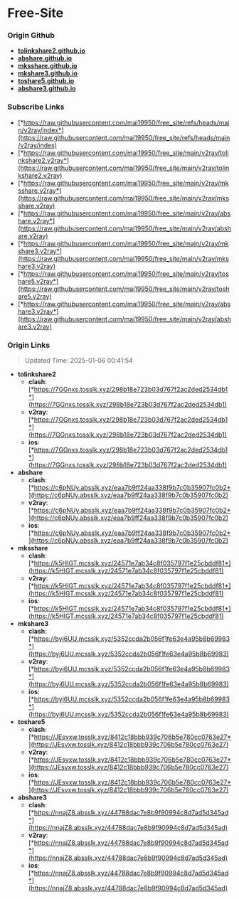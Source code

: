 # Free-Site

### Origin Github

- [**tolinkshare2.github.io**](https://github.com/tolinkshare2/tolinkshare2.github.io)
- [**abshare.github.io**](https://github.com/abshare/abshare.github.io)
- [**mksshare.github.io**](https://github.com/mksshare/mksshare.github.io)
- [**mkshare3.github.io**](https://github.com/mkshare3/mkshare3.github.io)
- [**toshare5.github.io**](https://github.com/toshare5/toshare5.github.io)
- [**abshare3.github.io**](https://github.com/abshare3/abshare3.github.io)

### Subscribe Links

- [*https://raw.githubusercontent.com/mai19950/free_site/refs/heads/main/v2ray/index*](https://raw.githubusercontent.com/mai19950/free_site/refs/heads/main/v2ray/index)
- [*https://raw.githubusercontent.com/mai19950/free_site/main/v2ray/tolinkshare2.v2ray*](https://raw.githubusercontent.com/mai19950/free_site/main/v2ray/tolinkshare2.v2ray)
- [*https://raw.githubusercontent.com/mai19950/free_site/main/v2ray/mksshare.v2ray*](https://raw.githubusercontent.com/mai19950/free_site/main/v2ray/mksshare.v2ray)
- [*https://raw.githubusercontent.com/mai19950/free_site/main/v2ray/abshare.v2ray*](https://raw.githubusercontent.com/mai19950/free_site/main/v2ray/abshare.v2ray)
- [*https://raw.githubusercontent.com/mai19950/free_site/main/v2ray/mkshare3.v2ray*](https://raw.githubusercontent.com/mai19950/free_site/main/v2ray/mkshare3.v2ray)
- [*https://raw.githubusercontent.com/mai19950/free_site/main/v2ray/toshare5.v2ray*](https://raw.githubusercontent.com/mai19950/free_site/main/v2ray/toshare5.v2ray)
- [*https://raw.githubusercontent.com/mai19950/free_site/main/v2ray/abshare3.v2ray*](https://raw.githubusercontent.com/mai19950/free_site/main/v2ray/abshare3.v2ray)

### Origin Links

> Updated Time: 2025-01-06 00:41:54

- **tolinkshare2**
  - **clash**: [*https://7GGnxs.tosslk.xyz/298b18e723b03d767f2ac2ded2534db1*](https://7GGnxs.tosslk.xyz/298b18e723b03d767f2ac2ded2534db1)
  - **v2ray**: [*https://7GGnxs.tosslk.xyz/298b18e723b03d767f2ac2ded2534db1*](https://7GGnxs.tosslk.xyz/298b18e723b03d767f2ac2ded2534db1)
  - **ios**: [*https://7GGnxs.tosslk.xyz/298b18e723b03d767f2ac2ded2534db1*](https://7GGnxs.tosslk.xyz/298b18e723b03d767f2ac2ded2534db1)
- **abshare**
  - **clash**: [*https://c6pNUy.absslk.xyz/eaa7b9ff24aa338f9b7c0b35907fc0b2*](https://c6pNUy.absslk.xyz/eaa7b9ff24aa338f9b7c0b35907fc0b2)
  - **v2ray**: [*https://c6pNUy.absslk.xyz/eaa7b9ff24aa338f9b7c0b35907fc0b2*](https://c6pNUy.absslk.xyz/eaa7b9ff24aa338f9b7c0b35907fc0b2)
  - **ios**: [*https://c6pNUy.absslk.xyz/eaa7b9ff24aa338f9b7c0b35907fc0b2*](https://c6pNUy.absslk.xyz/eaa7b9ff24aa338f9b7c0b35907fc0b2)
- **mksshare**
  - **clash**: [*https://k5HIGT.mcsslk.xyz/24571e7ab34c8f035797f1e25cbddf81*](https://k5HIGT.mcsslk.xyz/24571e7ab34c8f035797f1e25cbddf81)
  - **v2ray**: [*https://k5HIGT.mcsslk.xyz/24571e7ab34c8f035797f1e25cbddf81*](https://k5HIGT.mcsslk.xyz/24571e7ab34c8f035797f1e25cbddf81)
  - **ios**: [*https://k5HIGT.mcsslk.xyz/24571e7ab34c8f035797f1e25cbddf81*](https://k5HIGT.mcsslk.xyz/24571e7ab34c8f035797f1e25cbddf81)
- **mkshare3**
  - **clash**: [*https://byj6UU.mcsslk.xyz/5352ccda2b056f1fe63e4a95b8b69983*](https://byj6UU.mcsslk.xyz/5352ccda2b056f1fe63e4a95b8b69983)
  - **v2ray**: [*https://byj6UU.mcsslk.xyz/5352ccda2b056f1fe63e4a95b8b69983*](https://byj6UU.mcsslk.xyz/5352ccda2b056f1fe63e4a95b8b69983)
  - **ios**: [*https://byj6UU.mcsslk.xyz/5352ccda2b056f1fe63e4a95b8b69983*](https://byj6UU.mcsslk.xyz/5352ccda2b056f1fe63e4a95b8b69983)
- **toshare5**
  - **clash**: [*https://JEsvxw.tosslk.xyz/8412c18bbb939c706b5e780cc0763e27*](https://JEsvxw.tosslk.xyz/8412c18bbb939c706b5e780cc0763e27)
  - **v2ray**: [*https://JEsvxw.tosslk.xyz/8412c18bbb939c706b5e780cc0763e27*](https://JEsvxw.tosslk.xyz/8412c18bbb939c706b5e780cc0763e27)
  - **ios**: [*https://JEsvxw.tosslk.xyz/8412c18bbb939c706b5e780cc0763e27*](https://JEsvxw.tosslk.xyz/8412c18bbb939c706b5e780cc0763e27)
- **abshare3**
  - **clash**: [*https://nnajZ8.absslk.xyz/44788dac7e8b9f90994c8d7ad5d345ad*](https://nnajZ8.absslk.xyz/44788dac7e8b9f90994c8d7ad5d345ad)
  - **v2ray**: [*https://nnajZ8.absslk.xyz/44788dac7e8b9f90994c8d7ad5d345ad*](https://nnajZ8.absslk.xyz/44788dac7e8b9f90994c8d7ad5d345ad)
  - **ios**: [*https://nnajZ8.absslk.xyz/44788dac7e8b9f90994c8d7ad5d345ad*](https://nnajZ8.absslk.xyz/44788dac7e8b9f90994c8d7ad5d345ad)
